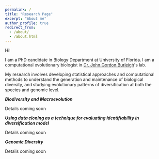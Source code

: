 ```yaml
---
permalink: /
title: "Research Page"
excerpt: "About me"
author_profile: true
redirect_from: 
  - /about/
  - /about.html
---
```

Hi!

I am a PhD candidate in Biology Department at University of Florida. I am a computational evolutionary biologist in [Dr. John Gordon Burleigh](https://biology.ufl.edu/gburleigh/)'s lab. 

My research involves developing statistical approaches and computational methods to understand the generation and maintenance of biological diversity, and studying evolutionary patterns of diversification at both the species and genomic level. 


***Biodiversity and Macroevolution***

Details coming soon



***Using data cloning as a technique for evaluating identifiability in diversification model***

Details coming soon


***Genomic Diversity***

Details coming soon

